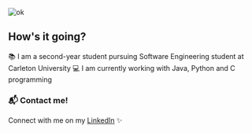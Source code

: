 ![ok](https://user-images.githubusercontent.com/62575445/112886721-4b741d00-90a0-11eb-81f1-bcce6c76fce1.PNG)
## How's it going?
📚 I am a second-year student pursuing Software Engineering student at Carleton University
💻 I am currently working with Java, Python and C programming 

### 📬 Contact me! 
Connect with me on my [LinkedIn](https://www.linkedin.com/in/dorothy-tran-124a381b7/) ✨
